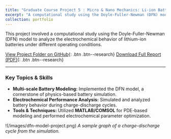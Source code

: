 ```yaml
---
title: "Graduate Course Project 5 : Micro & Nano Mechanics: Li-ion Battery Modeling (DFN Model)"
excerpt: "A computational study using the Doyle-Fuller-Newman (DFN) model to analyze the electrochemical behavior of lithium-ion batteries."
collection: portfolio
---
```


This project involved a computational study using the Doyle-Fuller-Newman (DFN) model to analyze the electrochemical behavior of lithium-ion batteries under different operating conditions.

[View Project Folder on GitHub](https://github.com/souravds1/Portfolio/tree/main/Nano%20Mechanics){: .btn .btn--research}
[Download Full Report (PDF)](https://github.com/souravds1/Portfolio/raw/main/Nano%20Mechanics/Modeling%20%26%20Simulation%20of%20Li-ion%20batteries%20using%20Doylar-Fuller-Newman%20(DFN).pdf){: .btn .btn--research}

---

### Key Topics & Skills
* **Multi-scale Battery Modeling:** Implemented the DFN model, a cornerstone of physics-based battery simulation.
* **Electrochemical Performance Analysis:** Simulated and analyzed battery behavior during charge-discharge cycles.
* **Tools & Techniques:** Utilized **MATLAB/COMSOL** for PDE-based modeling and performed electrochemical parameter optimization.

!(/images/dfn-model-project.png)
*A sample graph of a charge-discharge cycle from the simulation.*
